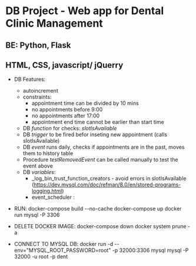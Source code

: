 # DB Project - Web app for Dental Clinic Management
## **BE: Python, Flask**
## **HTML, CSS, javascript/ jQuerry**

* DB Features:
  - autoincrement
  - constraints:
      - appointment time can be divided by 10 mins
      - no appointments before 9:00
      - no appointments after 17:00
      - appointment end time cannot be earlier than start time
  - DB *function* for checks: *slotIsAvailable*
  - DB *trigger* to be fired befor inseting new appointment (calls slotIsAvailable)
  - DB *event* runs daily, checks if appointments are in the past, moves them to history table
  - Procedure *testRemovedEvent* can be called manually to test the event above
  - DB *variables*:
    - _log_bin_trust_function_creators - avoid errors in slotIsAvailable (https://dev.mysql.com/doc/refman/8.0/en/stored-programs-logging.html)
    - event_scheduler : 


* RUN:
docker-compose build --no-cache
docker-compose up
docker run mysql -P 3306

* DELETE DOCKER IMAGE:
docker-compose down
docker system prune -a

* CONNECT TO MYSQL DB:
docker run  -d --env="MYSQL_ROOT_PASSWORD=root" -p 32000:3306 mysql
mysql -P 32000 -u root -p dent
